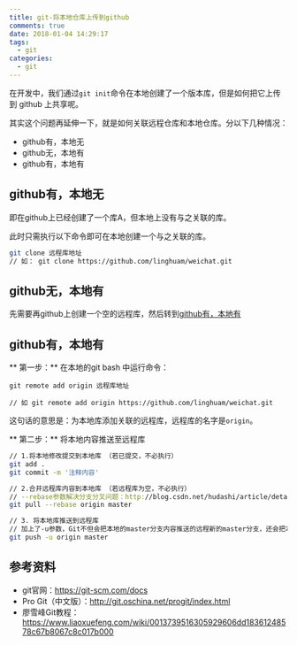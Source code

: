```yaml
---
title: git-将本地仓库上传到github
comments: true
date: 2018-01-04 14:29:17
tags:
  - git
categories:
  - git
---
```


在开发中，我们通过`git init`命令在本地创建了一个版本库，但是如何把它上传到 github 上共享呢。

<!-- more -->

其实这个问题再延伸一下，就是如何关联远程仓库和本地仓库。分以下几种情况：

* github有，本地无
* github无，本地有
* github有，本地有

## github有，本地无

即在github上已经创建了一个库A，但本地上没有与之关联的库。

此时只需执行以下命令即可在本地创建一个与之关联的库。
```bash
git clone 远程库地址
// 如： git clone https://github.com/linghuam/weichat.git
```

## github无，本地有

先需要再github上创建一个空的远程库，然后转到[github有，本地有](#t1)


## github有，本地有  <span id="t1"></span>

** 第一步：**
在本地的git bash 中运行命令：

```
git remote add origin 远程库地址

// 如 git remote add origin https://github.com/linghuam/weichat.git
```
这句话的意思是：为本地库添加关联的远程库，远程库的名字是`origin`。

** 第二步：**
将本地内容推送至远程库

```bash
// 1.将本地修改提交到本地库 （若已提交，不必执行）
git add .
git commit -m '注释内容'

// 2.合并远程库内容到本地库 （若远程库为空，不必执行）
// --rebase参数解决分支分叉问题：http://blog.csdn.net/hudashi/article/details/7664631
git pull --rebase origin master

// 3. 将本地库推送到远程库
// 加上了-u参数，Git不但会把本地的master分支内容推送的远程新的master分支，还会把本地的master分支和远程的master分支关联起来，在以后的推送或者拉取时就可以简化命令(不加-u)。
git push -u origin master
```

## 参考资料
* git官网：https://git-scm.com/docs
* Pro Git（中文版）：http://git.oschina.net/progit/index.html
* 廖雪峰Git教程：https://www.liaoxuefeng.com/wiki/0013739516305929606dd18361248578c67b8067c8c017b000
